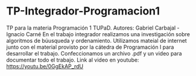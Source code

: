 # TP-Integrador-Programacion1
TP para la materia Programación 1 TUPaD. Autores: Gabriel Carbajal - Ignacio Carné
En el trabajo integrador realizamos una investigación sobre algoritmos de búusqueda y ordenamiento.
Utilizamos mateial de internet junto con el material provisto por la cátedra de Programación I para desarrollar el trabajo.
Confeccionamos un archivo .pdf y un video para documentar todo el trabajo.
Link al video en youtube: https://youtu.be/0GgEkAP_rdU

